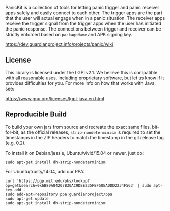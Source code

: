 
PanicKit is a collection of tools for letting panic trigger and panic receiver
apps safely and easily connect to each other. The trigger apps are the part
that the user will actual engage when in a panic situation. The receiver apps
receive the trigger signal from the trigger apps when the user has initiated
the panic response. The connections between trigger and receiver can be
strictly enforced based on `packageName` and APK signing key.

https://dev.guardianproject.info/projects/panic/wiki


License
-------

This library is licensed under the LGPLv2.1.  We believe this is compatible
with all reasonable uses, including proprietary software, but let us know if
it provides difficulties for you.  For more info on how that works with Java,
see:

https://www.gnu.org/licenses/lgpl-java.en.html


Reproducible Build
------------------

To build your own jars from source and recreate the exact same files,
bit-for-bit, as the official releases, `strip-nondeterminism` is
required to set the timestamps in the ZIP headers to match the
timestamp in the git release tag (e.g. 0.2).

To install it on Debian/jessie, Ubuntu/vivid/15.04 or newer, just do:

    sudo apt-get install dh-strip-nondeterminism

For Ubuntu/trusty/14.04, add our PPA:

    curl 'https://pgp.mit.edu/pks/lookup?op=get&search=0x6B80A84207B30AC9DEE235FEF50EADDD2234F563' | sudo apt-key add -
    sudo add-apt-repository ppa:guardianproject/ppa
    sudo apt-get update
    sudo apt-get install dh-strip-nondeterminism


